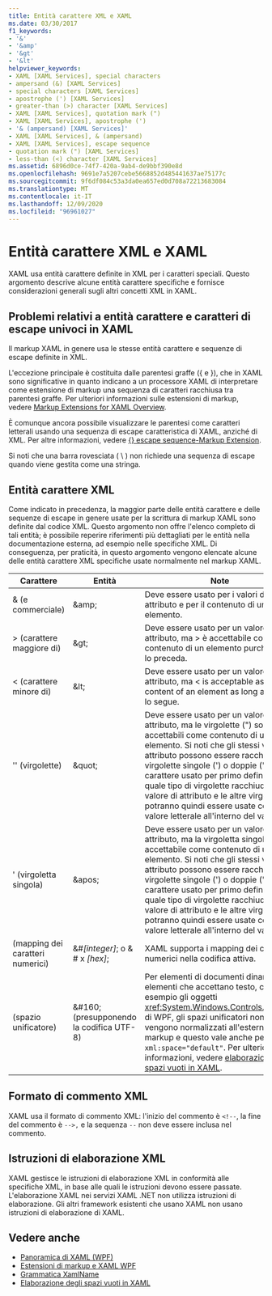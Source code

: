 ```yaml
---
title: Entità carattere XML e XAML
ms.date: 03/30/2017
f1_keywords:
- '&'
- '&amp'
- '&gt'
- '&lt'
helpviewer_keywords:
- XAML [XAML Services], special characters
- ampersand (&) [XAML Services]
- special characters [XAML Services]
- apostrophe (') [XAML Services]
- greater-than (>) character [XAML Services]
- XAML [XAML Services], quotation mark (")
- XAML [XAML Services], apostrophe (')
- '& (ampersand) [XAML Services]'
- XAML [XAML Services], & (ampersand)
- XAML [XAML Services], escape sequence
- quotation mark (") [XAML Services]
- less-than (<) character [XAML Services]
ms.assetid: 6896d0ce-74f7-420a-9ab4-de9bbf390e8d
ms.openlocfilehash: 9691e7a5207cebe5668852d485441637ae75177c
ms.sourcegitcommit: 9f6df084c53a3da0ea657ed0d708a72213683084
ms.translationtype: MT
ms.contentlocale: it-IT
ms.lasthandoff: 12/09/2020
ms.locfileid: "96961027"
---
```

# <a name="xml-character-entities-and-xaml"></a>Entità carattere XML e XAML

XAML usa entità carattere definite in XML per i caratteri speciali. Questo argomento descrive alcune entità carattere specifiche e fornisce considerazioni generali sugli altri concetti XML in XAML.

## <a name="character-entities-and-escaping-issues-that-are-unique-to-xaml"></a>Problemi relativi a entità carattere e caratteri di escape univoci in XAML

Il markup XAML in genere usa le stesse entità carattere e sequenze di escape definite in XML.

L'eccezione principale è costituita dalle parentesi graffe ({ e }), che in XAML sono significative in quanto indicano a un processore XAML di interpretare come estensione di markup una sequenza di caratteri racchiusa tra parentesi graffe. Per ulteriori informazioni sulle estensioni di markup, vedere [Markup Extensions for XAML Overview](markup-extensions-overview.md).

È comunque ancora possibile visualizzare le parentesi come caratteri letterali usando una sequenza di escape caratteristica di XAML, anziché di XML. Per altre informazioni, vedere [ {} escape sequence-Markup Extension](escape-sequence-markup-extension.md).

Si noti che una barra rovesciata ( \\ ) non richiede una sequenza di escape quando viene gestita come una stringa.

## <a name="xml-character-entities"></a>Entità carattere XML

Come indicato in precedenza, la maggior parte delle entità carattere e delle sequenze di escape in genere usate per la scrittura di markup XAML sono definite dal codice XML. Questo argomento non offre l'elenco completo di tali entità; è possibile reperire riferimenti più dettagliati per le entità nella documentazione esterna, ad esempio nelle specifiche XML. Di conseguenza, per praticità, in questo argomento vengono elencate alcune delle entità carattere XML specifiche usate normalmente nel markup XAML.

|Carattere|Entità|Note|
|---------------|------------|-----------|
|& (e commerciale)|\&amp;|Deve essere usato per i valori di attributo e per il contenuto di un elemento.|
|> (carattere maggiore di)|\&gt;|Deve essere usato per un valore di attributo, ma > è accettabile come contenuto di un elemento purché < non lo preceda.|
|< (carattere minore di)|\&lt;|Deve essere usato per un valore di attributo, ma \< is acceptable as the content of an element as long as > non lo segue.|
|'' (virgolette)|\&quot;|Deve essere usato per un valore di attributo, ma le virgolette (") sono accettabili come contenuto di un elemento. Si noti che gli stessi valori di attributo possono essere racchiusi tra virgolette singole (') o doppie ("); il carattere usato per primo definisce quale tipo di virgolette racchiude il valore di attributo e le altre virgolette potranno quindi essere usate come valore letterale all'interno del valore.|
|' (virgoletta singola)|\&apos;|Deve essere usato per un valore di attributo, ma la virgoletta singola (') è accettabile come contenuto di un elemento. Si noti che gli stessi valori di attributo possono essere racchiusi tra virgolette singole (') o doppie ("); il carattere usato per primo definisce quale tipo di virgolette racchiude il valore di attributo e le altre virgolette potranno quindi essere usate come valore letterale all'interno del valore.|
|(mapping dei caratteri numerici)|&#*[integer]*; o & # x *[hex]*;|XAML supporta i mapping dei caratteri numerici nella codifica attiva.|
|(spazio unificatore)|&\#160; (presupponendo la codifica UTF-8)|Per elementi di documenti dinamici o elementi che accettano testo, come ad esempio gli oggetti <xref:System.Windows.Controls.TextBox> di WPF, gli spazi unificatori non vengono normalizzati all'esterno del markup e questo vale anche per `xml:space="default"`. Per ulteriori informazioni, vedere [elaborazione di spazi vuoti in XAML](white-space-processing.md).|

## <a name="xml-comment-format"></a>Formato di commento XML

XAML usa il formato di commento XML: l'inizio del commento è `<!--`, la fine del commento è `-->,` e la sequenza `--` non deve essere inclusa nel commento.

## <a name="xml-processing-instructions"></a>Istruzioni di elaborazione XML

XAML gestisce le istruzioni di elaborazione XML in conformità alle specifiche XML, in base alle quali le istruzioni devono essere passate. L'elaborazione XAML nei servizi XAML .NET non utilizza istruzioni di elaborazione. Gli altri framework esistenti che usano XAML non usano istruzioni di elaborazione di XAML.

## <a name="see-also"></a>Vedere anche

- [Panoramica di XAML (WPF)](../net/wpf/fundamentals/xaml.md)
- [Estensioni di markup e XAML WPF](../framework/wpf/advanced/markup-extensions-and-wpf-xaml.md)
- [Grammatica XamlName](xamlname-grammar.md)
- [Elaborazione degli spazi vuoti in XAML](white-space-processing.md)
